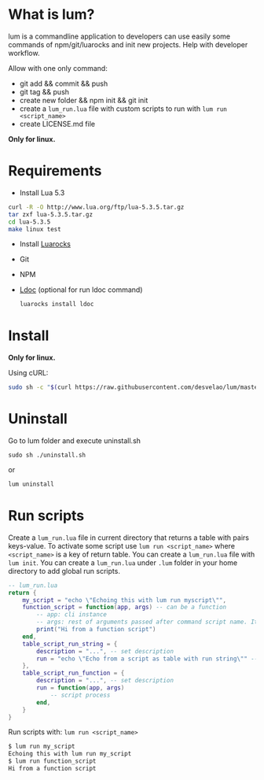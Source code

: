 # What is lum?
lum is a commandline application to developers can use easily some commands of npm/git/luarocks and init new projects. Help with developer workflow.

Allow with one only command:
- git add && commit && push
- git tag && push
- create new folder && npm init && git init
- create a `lum_run.lua` file with custom scripts to run with `lum run <script_name>`
- create LICENSE.md file

**Only for linux.**

# Requirements
- Install Lua 5.3

```bash
curl -R -O http://www.lua.org/ftp/lua-5.3.5.tar.gz
tar zxf lua-5.3.5.tar.gz
cd lua-5.3.5
make linux test
```

- Install [Luarocks](https://luarocks.org/#quick-start)

- Git
- NPM
- [Ldoc](https://stevedonovan.github.io/ldoc/) (optional for run ldoc command)
    ```bash
    luarocks install ldoc
    ```

# Install

**Only for linux.**

Using cURL:
```bash
sudo sh -c "$(curl https://raw.githubusercontent.com/desvelao/lum/master/install.sh)" 
```

# Uninstall
Go to lum folder and execute uninstall.sh

```
sudo sh ./uninstall.sh
```

or

```bash
lum uninstall
```

# Run scripts
Create a `lum_run.lua` file in current directory that returns a table with pairs keys-value. To activate some script use `lum run <script_name>` where `<script_name>` is a key of return table. You can create a `lum_run.lua` file with `lum init`. You can create a `lum_run.lua` under `.lum` folder in your home directory to add global run scripts.

```lua
-- lum_run.lua
return {
    my_script = "echo \"Echoing this with lum run myscript\"",
    function_script = function(app, args) -- can be a function
        -- app: cli instance
        -- args: rest of arguments passed after command script name. It's a table.
        print("Hi from a function script")
    end,
    table_script_run_string = {
        description = "...", -- set description
        run = "echo \"Echo from a script as table with run string\"" -- string/function. If string, description is placed to this
    },
    table_script_run_function = {
        description = "...", -- set description
        run = function(app, args)
            -- script process
        end,
    }
}
```

Run scripts with: `lum run <script_name>`
```bash
$ lum run my_script
Echoing this with lum run my_script
$ lum run function_script
Hi from a function script
```